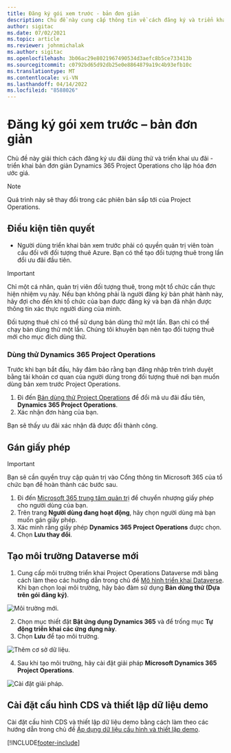 ```yaml
---
title: Đăng ký gói xem trước - bản đơn giản
description: Chủ đề này cung cấp thông tin về cách đăng ký và triển khai Project Operations Lite – từ thỏa thuận đến lập hóa đơn ước giá.
author: sigitac
ms.date: 07/02/2021
ms.topic: article
ms.reviewer: johnmichalak
ms.author: sigitac
ms.openlocfilehash: 3b06ac29e8021967490534d3aefc8b5ce733413b
ms.sourcegitcommit: c0792bd65d92db25e0e8864879a19c4b93efb10c
ms.translationtype: MT
ms.contentlocale: vi-VN
ms.lasthandoff: 04/14/2022
ms.locfileid: "8588026"
---
```

# <a name="sign-up-for-a-preview-subscription---lite"></a>Đăng ký gói xem trước – bản đơn giản 

Chủ đề này giải thích cách đăng ký ưu đãi dùng thử và triển khai ưu đãi - triển khai bản đơn giản Dynamics 365 Project Operations cho lập hóa đơn ước giá.

> [!NOTE]
> Quá trình này sẽ thay đổi trong các phiên bản sắp tới của Project Operations.

## <a name="prerequisites"></a>Điều kiện tiên quyết
- Người dùng triển khai bản xem trước phải có quyền quản trị viên toàn cầu đối với đối tượng thuê Azure. Bạn có thể tạo đối tượng thuê trong lần đổi ưu đãi đầu tiên.

> [!IMPORTANT]
> Chỉ một cá nhân, quản trị viên đối tượng thuê, trong một tổ chức cần thực hiện nhiệm vụ này. Nếu bạn không phải là người đăng ký bản phát hành này, hãy đợi cho đến khi tổ chức của bạn được đăng ký và bạn đã nhận được thông tin xác thực người dùng của mình.
> 
> Đối tượng thuê chỉ có thể sử dụng bản dùng thử một lần. Bạn chỉ có thể chạy bản dùng thử một lần. Chúng tôi khuyên bạn nên tạo đối tượng thuê mới cho mục đích dùng thử.

### <a name="dynamics-365-project-operations-trial"></a>Dùng thử Dynamics 365 Project Operations 

Trước khi bạn bắt đầu, hãy đảm bảo rằng bạn đăng nhập trên trình duyệt bằng tài khoản cơ quan của người dùng trong đối tượng thuê nơi bạn muốn dùng bản xem trước Project Operations.

1. Đi đến [Bản dùng thử Project Operations](https://aka.ms/try-po) để đổi mã ưu đãi đầu tiên, **Dynamics 365 Project Operations**.
2. Xác nhận đơn hàng của bạn.

  Bạn sẽ thấy ưu đãi xác nhận đã được đổi thành công.

## <a name="assign-licenses"></a>Gán giấy phép

> [!IMPORTANT]
> Bạn sẽ cần quyền truy cập quản trị vào Cổng thông tin Microsoft 365 của tổ chức bạn để hoàn thành các bước sau.


1. Đi đến [Microsoft 365 trung tâm quản trị](https://portal.office.com/) để chuyển nhượng giấy phép cho người dùng của bạn.
2. Trên trang **Người dùng đang hoạt động**, hãy chọn người dùng mà bạn muốn gán giấy phép.
3. Xác minh rằng giấy phép **Dynamics 365 Project Operations** được chọn. 
4. Chọn **Lưu thay đổi**.

## <a name="create-a-new-dataverse-environment"></a>Tạo môi trường Dataverse mới

1. Cung cấp môi trường triển khai Project Operations Dataverse mới bằng cách làm theo các hướng dẫn trong chủ đề [Mô hình triển khai Dataverse](lite-deployment.md). Khi bạn chọn loại môi trường, hãy bảo đảm sử dụng **Bản dùng thử (Dựa trên gói đăng ký)**.

  ![Môi trường mới.](./media/19CreateEnvironment.png)

2. Chọn mục thiết đặt **Bật ứng dụng Dynamics 365** và để trống mục **Tự động triển khai các ứng dụng này**.  
3. Chọn **Lưu** để tạo môi trường.

  ![Thêm cơ sở dữ liệu.](./media/20CreateEnvironment1.png)

4. Sau khi tạo môi trường, hãy cài đặt giải pháp **Microsoft Dynamics 365 Project Operations**. 

![Cài đặt giải pháp.](./media/21InstallSolution.png)

## <a name="install-a-cds-configuration-and-setup-demo-data"></a>Cài đặt cấu hình CDS và thiết lập dữ liệu demo

Cài đặt cấu hình CDS và thiết lập dữ liệu demo bằng cách làm theo các hướng dẫn trong chủ đề [Áp dụng dữ liệu cấu hình và thiết lập demo](lite-apply-demo-setup-config-data.md).


[!INCLUDE[footer-include](../includes/footer-banner.md)]
